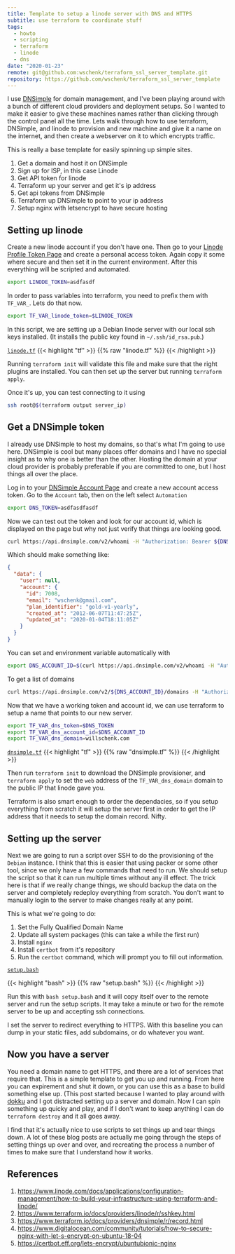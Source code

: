 ```yaml
---
title: Template to setup a linode server with DNS and HTTPS
subtitle: use terraform to coordinate stuff
tags:
  - howto
  - scripting
  - terraform
  - linode
  - dns
date: "2020-01-23"
remote: git@github.com:wschenk/terraform_ssl_server_template.git
repository: https://github.com/wschenk/terraform_ssl_server_template
---
```


I use [DNSimple](https://dnsimple.com/) for domain management, and I've been playing around with a bunch of different cloud providers and deployment setups. So I wanted to make it easier to give these machines names rather than clicking through the control panel all the time.  Lets walk through how to use terraform, DNSimple, and linode to provision and new machine and give it a name on the internet, and then create a webserver on it to which encrypts traffic.

This is really a base template for easily spinning up simple sites.

1. Get a domain and host it on DNSimple
2. Sign up for ISP, in this case Linode
3. Get API token for linode
4. Terraform up your server and get it's ip address
5. Get api tokens from DNSimple
6. Terraform up DNSimple to point to your ip address
7. Setup nginx with letsencrypt to have secure hosting


## Setting up linode

Create a new linode account if you don't have one.  Then go to your [Linode Profile Token Page](https://cloud.linode.com/profile/tokens) and create a personal access token. Again copy it some where secure and then set it in the current environment. After this everything will be scripted and automated.

```bash
export LINODE_TOKEN=asdfasdf
```

In order to pass variables into terraform, you need to prefix them with `TF_VAR_`. Lets do that now.

```bash
export TF_VAR_linode_token=$LINODE_TOKEN
```

In this script, we are setting up a Debian linode server with our local ssh keys installed. (It installs the public key found in `~/.ssh/id_rsa.pub`.)

[`linode.tf`](`linode.tf`)
{{< highlight "tf" >}}
{{% raw "linode.tf" %}}
{{< /highlight >}}

Running `terraform init` will validate this file and make sure that the right plugins are installed. You can then set up the server but running `terraform apply`.

Once it's up, you can test connecting to it using

```bash
ssh root@$(terraform output server_ip)
```

## Get a DNSimple token

I already use DNSimple to host my domains, so that's what I'm going to use here. DNSimple is cool but many places offer domains and I have no special insight as to why one is better than the other.  Hosting the domain at your cloud provider is probably preferable if you are committed to one, but I host things all over the place.

Log in to your [DNSimple Account Page](https://dnsimple.com/) and create a new account access token. Go to the `Account` tab, then on the left select `Automation`


```bash
export DNS_TOKEN=asdfasdfasdf
```

Now we can test out the token and look for our account id, which is displayed on the page but why not just verify that things are looking good.

```bash
curl https://api.dnsimple.com/v2/whoami -H "Authorization: Bearer ${DNS_TOKEN}" | jq .
```

Which should make something like:

```json
{
  "data": {
    "user": null,
    "account": {
      "id": 7008,
      "email": "wschenk@gmail.com",
      "plan_identifier": "gold-v1-yearly",
      "created_at": "2012-06-07T11:47:25Z",
      "updated_at": "2020-01-04T18:11:05Z"
    }
  }
}
```

You can set and environment variable automatically with

```bash
export DNS_ACCOUNT_ID=$(curl https://api.dnsimple.com/v2/whoami -H "Authorization: Bearer ${DNS_TOKEN}"|jq .data.account.id)
```

To get a list of domains

```bash
curl https://api.dnsimple.com/v2/${DNS_ACCOUNT_ID}/domains -H "Authorization: Bearer ${DNS_TOKEN}"|jq .
```

Now that we have a working token and account id, we can use terraform to setup a name that points to our new server.

```bash
export TF_VAR_dns_token=$DNS_TOKEN
export TF_VAR_dns_account_id=$DNS_ACCOUNT_ID 
export TF_VAR_dns_domain=willschenk.com
```

[`dnsimple.tf`](`dnsimple.tf`)
{{< highlight "tf" >}}
{{% raw "dnsimple.tf" %}}
{{< /highlight >}}

Then run `terraform init` to download the DNSimple provisioner, and `terraform apply` to set the `web` address of the `TF_VAR_dns_domain` domain to the public IP that linode gave you.

Terraform is also smart enough to order the dependacies, so if you setup everything from scratch it will setup the server first in order to get the IP address that it needs to setup the domain record. Nifty.

## Setting up the server

Next we are going to run a script over SSH to do the provisioning of the `Debian` instance.  I think that this is easier that using packer or some other tool, since we only have a few commands that need to run.  We should setup the script so that it can run multiple times without any ill effect.  The trick here is that if we really change things, we should backup the data on the server and completely redeploy everything from scratch.  You don't want to manually login to the server to make changes really at any point.

This is what we're going to do:

1. Set the Fully Qualified Domain Name
2. Update all system packages (this can take a while the first run)
3. Install `nginx`
4. Install `certbot` from it's repository
5. Run the `certbot` command, which will prompt you to fill out information.


[`setup.bash`](`setup.bash`)

{{< highlight "bash" >}}
{{% raw "setup.bash" %}}
{{< /highlight >}}

Run this with `bash setup.bash` and it will copy itself over to the remote server and run the setup scripts. It may take a minute or two for the remote server to be up and accepting ssh connections. 

I set the server to redirect everything to HTTPS. With this baseline you can dump in your static files, add subdomains, or do whatever you want.

## Now you have a server

You need a domain name to get HTTPS, and there are a lot of services that require that.  This is a simple template to get you up and running.  From here you can expirement and shut it down, or you can use this as a base to build something else up. (This post started because I wanted to play around with [dokku](http://dokku.viewdocs.io/dokku/) and I got distracted setting up a server and domain.  Now I can spin something up quicky and play, and if I don't want to keep anything I can do `terraform destroy` and it all goes away.

I find that it's actually nice to use scripts to set things up and tear things down. A lot of these blog posts are actually me going through the steps of setting things up over and over, and recreating the process a number of times to make sure that I understand how it works.


## References

1. https://www.linode.com/docs/applications/configuration-management/how-to-build-your-infrastructure-using-terraform-and-linode/
2. https://www.terraform.io/docs/providers/linode/r/sshkey.html
2. https://www.terraform.io/docs/providers/dnsimple/r/record.html
4. https://www.digitalocean.com/community/tutorials/how-to-secure-nginx-with-let-s-encrypt-on-ubuntu-18-04
5. https://certbot.eff.org/lets-encrypt/ubuntubionic-nginx

